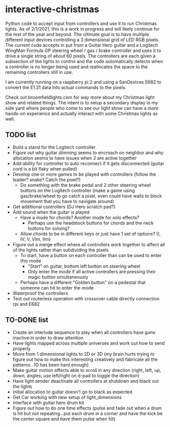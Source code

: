 # interactive-christmas
Python code to accept input from controllers and use it to run Christmas lights. As of 2/1/2021, this is a work in progress and will likely continue for the rest of the year and beyond. The ultimate goal is to have multiple different input devices controlling a 3 dimensional grid of LED RGB pixels. The current code accepts in put from a Guitar Hero guitar and a Logitech WingMan Formula GP steering wheel / gas / brake controller and uses it to drive a single string of about 60 pixels. The controllers are each given a subsection of the lights to control and the code automatically detects when a controller is no longer being used and reallocates the space to the remaining controllers still in use.

I am currently running on a raspberry pi 2 and using a SanDevices E682 to convert the E1.31 data into actual commands to the pixels.

Check out broomfieldlights.com for way more about my Christmas light show and related things. The intent is to setup a secondary display in my side yard where people who come to see our light show can have a more hands-on experience and actually interact with some Christmas lights as well.

## TODO list
- Build a stand for the Logitech controller
- Figure out why guitar dimming seems to encroach on neighbor and why allocation seems to have issues when 2 are active together
- Add ability for controller to auto reconnect if it gets disconnected (guitar cord is a bit flaky when pulled)
- Develop one or more games to be played with controllers (follow the leader? snake? Catch the pixel?)
	- Do something with the brake pedal and 2 other steering wheel buttons on the Logitech controller (make a game using gas/brake/wheel to go catch a pixel, even could have walls to block movement that you have to navigate around)
- Get additional controllers (DJ Hero scratch pad?)
- Add sound when the guitar is played
	- Have a mode for chords? Another mode for solo effects?
		- Perhaps use the headstock buttons for chords and the neck buttons for soloing?
	- Allow chords to be in different keys or just have 1 set of options? (I, IV, V, VIm, IIm)
- Figure out a merge effect where all controllers work together to affect all of the lights rather than subdividing the pixels
	- To start, have a button on each controller than can be used to enter this mode
		- "Start" on guitar, bottom left button on steering wheel
		- Only enter the mode if all active controllers are pressing their magic button simultaneously
	- Perhaps have a different "Golden button" on a pedestal that someone can hit to enter the mode
- Waterproof the controllers
- Test out routerless operation with crossover cable directly connection rpi and E682

## TO-DONE list
- Create an interlude sequence to play when all controllers have gone inactive in order to draw attention
- Have lights mapped across multiple universes and work out how to send properly
- Move from 1 dimensional lights to 2D or 3D (my brain hurts trying to figure out how to make this interesting creatively and fabricate all the patterns...1D has been hard enough)
- Make guitar motion effects able to scroll in any direction (right, left, up, down, angles; use left/right on d-pad to toggle the direction)
- Have light sender deactivate all controllers at shutdown and black out the lights
- initial allocation to guitar doesn't go to black as expected
- Get Car working with new setup of light_dimensions
- interface with guitar hero drum kit
- Figure out how to do one time effects (pulse and fade out when a drum is hit but not repeating...put each drum in a corner and have the kick be the center square and have them pulse when hit)